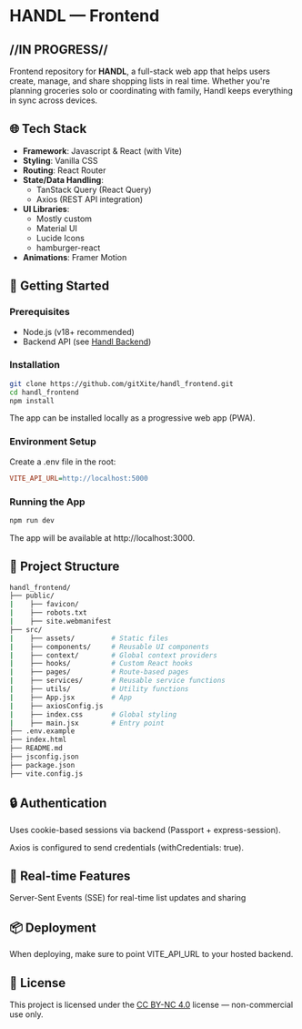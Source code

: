 # HANDL — Frontend
## //IN PROGRESS//

Frontend repository for **HANDL**, a full-stack web app that helps users create, manage, and share shopping lists in real time. Whether you're planning groceries solo or coordinating with family, Handl keeps everything in sync across devices. 

## 🌐 Tech Stack

- **Framework**: Javascript & React (with Vite)
- **Styling**: Vanilla CSS
- **Routing**: React Router
- **State/Data Handling**:
  - TanStack Query (React Query)
  - Axios (REST API integration)
- **UI Libraries**:
  - Mostly custom
  - Material UI
  - Lucide Icons
  - hamburger-react
- **Animations**: Framer Motion

## 🚀 Getting Started

### Prerequisites
- Node.js (v18+ recommended)
- Backend API (see [Handl Backend](https://github.com/gitXite/handl_backend))

### Installation

```bash
git clone https://github.com/gitXite/handl_frontend.git
cd handl_frontend
npm install
```

The app can be installed locally as a progressive web app (PWA). 

### Environment Setup
Create a .env file in the root:
```ini
VITE_API_URL=http://localhost:5000
```

### Running the App
```bash
npm run dev
```
The app will be available at http://localhost:3000. 

## 📁 Project Structure
```bash
handl_frontend/
├── public/
|    ├── favicon/
|    ├── robots.txt
|    ├── site.webmanifest
├── src/
|    ├── assets/         # Static files
|    ├── components/     # Reusable UI components
|    ├── context/        # Global context providers
|    ├── hooks/          # Custom React hooks
|    ├── pages/          # Route-based pages
|    ├── services/       # Reusable service functions
|    ├── utils/          # Utility functions
|    ├── App.jsx         # App
|    ├── axiosConfig.js
|    ├── index.css       # Global styling
|    ├── main.jsx        # Entry point
├── .env.example
├── index.html
├── README.md
├── jsconfig.json
├── package.json
├── vite.config.js
```

## 🔒 Authentication
Uses cookie-based sessions via backend (Passport + express-session). 

Axios is configured to send credentials (withCredentials: true). 

## 🔄 Real-time Features
Server-Sent Events (SSE) for real-time list updates and sharing

## 📦 Deployment
When deploying, make sure to point VITE_API_URL to your hosted backend. 

## 📄 License

This project is licensed under the [CC BY-NC 4.0](https://creativecommons.org/licenses/by-nc/4.0/) license — non-commercial use only.

